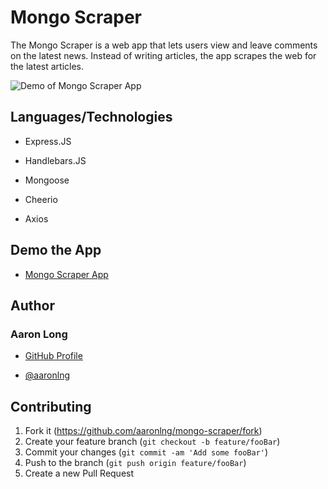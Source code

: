 # Mongo Scraper

The Mongo Scraper is a web app that lets users view and leave comments on the latest news. Instead of writing articles, the app scrapes the web for the latest articles. 

![Demo of Mongo Scraper App](demo.gif)

## Languages/Technologies

- Express.JS

- Handlebars.JS

- Mongoose

- Cheerio

- Axios

## Demo the App

- [Mongo Scraper App](https://aaron-google-books-search.herokuapp.com/)

## Author

### Aaron Long

- [GitHub Profile](https://github.com/aaronlng/)

- [@aaronlng](https://twitter.com/aaronlng)

## Contributing

1. Fork it (<https://github.com/aaronlng/mongo-scraper/fork>)
2. Create your feature branch (`git checkout -b feature/fooBar`)
3. Commit your changes (`git commit -am 'Add some fooBar'`)
4. Push to the branch (`git push origin feature/fooBar`)
5. Create a new Pull Request
